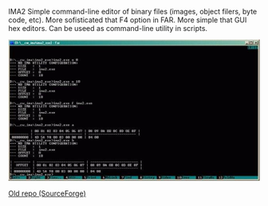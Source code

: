 
IMA2 Simple command-line editor of binary files (images, object filers, byte code, etc). 
More sofisticated that F4 option in FAR. More simple that GUI hex editors. Can be useed as command-line utility in scripts.

![Example](https://github.com/MykolaBova/ima2.micro.hex.editor/blob/master/1.jpg)

[Old repo (SourceForge)](https://sourceforge.net/projects/ima2/)

